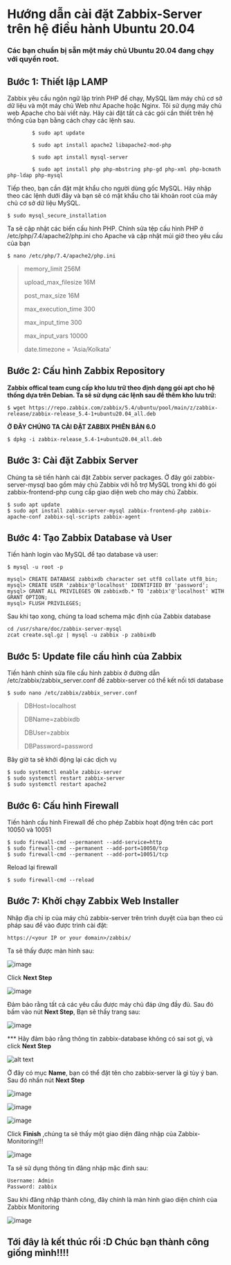 # Hướng dẫn cài đặt Zabbix-Server trên hệ điều hành Ubuntu 20.04

### Các bạn chuẩn bị sẵn một máy chủ Ubuntu 20.04 đang chạy với quyền root.

## Bước 1: Thiết lập LAMP

Zabbix yêu cầu ngôn ngữ lập trình PHP để chạy, MySQL làm máy chủ cơ sở dữ liệu và một máy chủ Web như Apache hoặc Nginx. Tôi sử dụng máy chủ web Apache cho bài viết này. Hãy cài đặt tất cả các gói cần thiết trên hệ thống của bạn bằng cách chạy các lệnh sau.
    
            $ sudo apt update

            $ sudo apt install apache2 libapache2-mod-php
          
            $ sudo apt install mysql-server
         
            $ sudo apt install php php-mbstring php-gd php-xml php-bcmath php-ldap php-mysql

Tiếp theo, bạn cần đặt mật khẩu cho người dùng gốc MySQL. Hãy nhập theo các lệnh dưới đây và bạn sẽ có mật khẩu cho tài khoản root của máy chủ cơ sở dữ liệu MySQL.

    $ sudo mysql_secure_installation
    
Ta sẽ cập nhật các biến cấu hình PHP. Chỉnh sửa tệp cấu hình PHP ở /etc/php/7.4/apache2/php.ini cho Apache và cập nhật múi giờ theo yêu cầu của bạn

    $ nano /etc/php/7.4/apache2/php.ini
    
> memory_limit 256M
> 
> upload_max_filesize 16M
> 
> post_max_size 16M
> 
> max_execution_time 300
> 
> max_input_time 300
> 
> max_input_vars 10000
> 
> date.timezone = 'Asia/Kolkata'

## Bước 2: Cấu hình Zabbix Repository

**Zabbix offical team  cung cấp kho lưu trữ theo định dạng gói apt cho hệ thống dựa trên Debian. Ta sẽ sử dụng các lệnh sau để thêm kho lưu trữ:**

    $ wget https://repo.zabbix.com/zabbix/5.4/ubuntu/pool/main/z/zabbix-release/zabbix-release_5.4-1+ubuntu20.04_all.deb
    
**Ở ĐÂY CHÚNG TA CÀI ĐẶT ZABBIX PHIÊN BẢN 6.0**    
    
    $ dpkg -i zabbix-release_5.4-1+ubuntu20.04_all.deb
    
## Bước 3: Cài đặt Zabbix Server    

Chúng ta sẽ tiến hành cài đặt Zabbix server packages. Ở đây gói zabbix-server-mysql bao gồm máy chủ Zabbix với hỗ trợ MySQL trong khi đó gói zabbix-frontend-php cung cấp giao diện web cho máy chủ Zabbix.

    $ sudo apt update
    $ sudo apt install zabbix-server-mysql zabbix-frontend-php zabbix-apache-conf zabbix-sql-scripts zabbix-agent

## Bước 4: Tạo Zabbix Database và User

Tiến hành login vào MySQL để tạo database và user:

    $ mysql -u root -p
    
    mysql> CREATE DATABASE zabbixdb character set utf8 collate utf8_bin;
    mysql> CREATE USER 'zabbix'@'localhost' IDENTIFIED BY 'password';
    mysql> GRANT ALL PRIVILEGES ON zabbixdb.* TO 'zabbix'@'localhost' WITH GRANT OPTION;
    mysql> FLUSH PRIVILEGES;
    
Sau khi tạo xong, chúng ta load schema mặc định của Zabbix database

    cd /usr/share/doc/zabbix-server-mysql
    zcat create.sql.gz | mysql -u zabbix -p zabbixdb
    
## Bước 5: Update file cấu hình của Zabbix    

Tiến hành chỉnh sửa file cấu hình zabbix ở đường dẫn /etc/zabbix/zabbix_server.conf để zabbix-server có thể kết nối tới database

    $ sudo nano /etc/zabbix/zabbix_server.conf

> DBHost=localhost
> 
> DBName=zabbixdb
> 
> DBUser=zabbix
> 
> DBPassword=password

Bây giờ ta sẽ khởi động lại các dịch vụ

    $ sudo systemctl enable zabbix-server 
    $ sudo systemctl restart zabbix-server 
    $ sudo systemctl restart apache2
    
## Bước 6: Cấu hình Firewall

Tiến hành cấu hình Firewall để cho phép Zabbix hoạt động trên các port 10050 và 10051
    
    $ sudo firewall-cmd --permanent --add-service=http
    $ sudo firewall-cmd --permanent --add-port=10050/tcp
    $ sudo firewall-cmd --permanent --add-port=10051/tcp

Reload lại firewall

    $ sudo firewall-cmd --reload
    
## Bước 7: Khởi chạy Zabbix Web Installer

Nhập địa chỉ ip của máy chủ zabbix-server trên trình duyệt của bạn theo cú pháp sau để vào được trình cài đặt:

    https://<your IP or your domain>/zabbix/
    
Ta sẽ thấy được màn hình sau:

![image](https://user-images.githubusercontent.com/55483458/137264426-604dd3e4-95c0-4823-bb64-27607f4408ab.png)

Click **Next Step**

![image](https://user-images.githubusercontent.com/55483458/137264463-5919a863-daa9-4b9b-ad66-b0d2787b12ed.png)

Đảm bảo rằng tất cả các yêu cầu được máy chủ đáp ứng đầy đủ. Sau đó bấm vào nút **Next Step**, Bạn sẽ thấy trang sau:

![image](https://user-images.githubusercontent.com/55483458/137261675-fe17473b-4595-426e-b041-b249206a995b.png)

 *** Hãy đảm bảo rằng thông tin zabbix-database không có sai sot gì, và click **Next Step**
 
 ![alt text](https://s3-ap-southeast-1.amazonaws.com/kipalog.com/k0ohgo6qpt_zabbix-installer-server-details-ubuntu-20.04.png)
 
 Ở đây có mục **Name**, bạn có thể đặt tên cho zabbix-server là gì tùy ý ban. Sau đó nhấn nút **Next Step**
 
 ![image](https://user-images.githubusercontent.com/55483458/137277404-84c79ba5-08fe-4267-803c-e5cc9180981b.png)
 
![image](https://user-images.githubusercontent.com/55483458/137277439-246a60a8-c6e2-4180-96c0-04da24184dfb.png)

![image](https://user-images.githubusercontent.com/55483458/137277491-7b482845-7ca0-42a4-9423-ed8c5c173285.png)

 Click **Finish** ,chúng ta sẽ thấy một giao diện đăng nhập của Zabbix-Monitoring!!!
 
 ![image](https://user-images.githubusercontent.com/55483458/137262589-85eda290-4f15-42a4-8e43-5fe3639ad324.png)

Ta sẽ sử dụng thông tin đăng nhập mặc đinh sau:
    
    Username: Admin
    Password: zabbix
 
 Sau khi đăng nhập thành công, đây chính là màn hình giao diện chính của Zabbix Monitoring
 
 ![image](https://user-images.githubusercontent.com/55483458/137277612-82a09879-f12b-4210-9de1-ad952f69e6b8.png)

## Tới đây là kết thúc rồi :D Chúc bạn thành công giống mình!!!!
